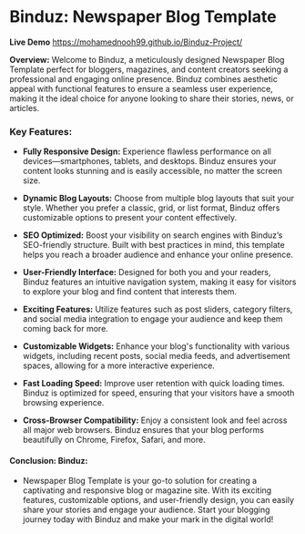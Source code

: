 # Binduz: Newspaper Blog Template


**Live Demo** https://mohamednooh99.github.io/Binduz-Project/

**Overview:** Welcome to Binduz, a meticulously designed Newspaper Blog Template perfect for bloggers, magazines, and content creators seeking a professional and engaging online presence. Binduz combines aesthetic appeal with functional features to ensure a seamless user experience, making it the ideal choice for anyone looking to share their stories, news, or articles.

### Key Features:

- **Fully Responsive Design:** Experience flawless performance on all devices—smartphones, tablets, and desktops. Binduz ensures your content looks stunning and is easily accessible, no matter the screen size.

- **Dynamic Blog Layouts:** Choose from multiple blog layouts that suit your style. Whether you prefer a classic, grid, or list format, Binduz offers customizable options to present your content effectively.

- **SEO Optimized:** Boost your visibility on search engines with Binduz’s SEO-friendly structure. Built with best practices in mind, this template helps you reach a broader audience and enhance your online presence.

- **User-Friendly Interface:** Designed for both you and your readers, Binduz features an intuitive navigation system, making it easy for visitors to explore your blog and find content that interests them.

- **Exciting Features:** Utilize features such as post sliders, category filters, and social media integration to engage your audience and keep them coming back for more.

- **Customizable Widgets:** Enhance your blog's functionality with various widgets, including recent posts, social media feeds, and advertisement spaces, allowing for a more interactive experience.

- **Fast Loading Speed:** Improve user retention with quick loading times. Binduz is optimized for speed, ensuring that your visitors have a smooth browsing experience.

- **Cross-Browser Compatibility:** Enjoy a consistent look and feel across all major web browsers. Binduz ensures that your blog performs beautifully on Chrome, Firefox, Safari, and more.

#### Conclusion: Binduz:
- Newspaper Blog Template is your go-to solution for creating a captivating and responsive blog or magazine site. With its exciting features, customizable options, and user-friendly design, you can easily share your stories and engage your audience. Start your blogging journey today with Binduz and make your mark in the digital world!
